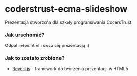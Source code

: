 # coderstrust-ecma-slideshow
Prezentacja stworzona dla szkoły programowania CodersTrust.

### Jak uruchomić?
Odpal index.html i ciesz się prezentacją :)
### Jak to zostało zrobione?

* [Reveal.js](https://revealjs.com/#/) - framework do tworzenia prezentacji w HTML5